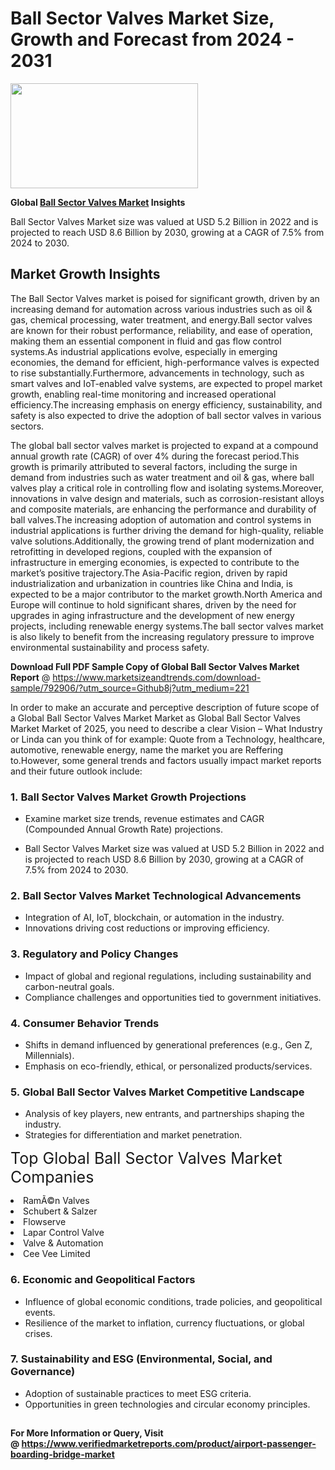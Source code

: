 <H1>Ball Sector Valves Market Size, Growth and Forecast from 2024 - 2031</H1><img class="aligncenter size-medium wp-image-584254" src="https://thirdeyenews.in/wp-content/uploads/2024/09/Global-Market-Research-300x168.jpeg" alt="" width="300" height="168" /><p><strong>Global&nbsp;<a href="https://www.marketsizeandtrends.com/download-sample/792906/?utm_source=Github8j?utm_medium=221">Ball Sector Valves Market</a> Insights</strong></p><p>Ball Sector Valves Market size was valued at USD 5.2 Billion in 2022 and is projected to reach USD 8.6 Billion by 2030, growing at a CAGR of 7.5% from 2024 to 2030.</p><p><h2>Market Growth Insights</h2> <p>The Ball Sector Valves market is poised for significant growth, driven by an increasing demand for automation across various industries such as oil & gas, chemical processing, water treatment, and energy.Ball sector valves are known for their robust performance, reliability, and ease of operation, making them an essential component in fluid and gas flow control systems.As industrial applications evolve, especially in emerging economies, the demand for efficient, high-performance valves is expected to rise substantially.Furthermore, advancements in technology, such as smart valves and IoT-enabled valve systems, are expected to propel market growth, enabling real-time monitoring and increased operational efficiency.The increasing emphasis on energy efficiency, sustainability, and safety is also expected to drive the adoption of ball sector valves in various sectors.</p> <p>The global ball sector valves market is projected to expand at a compound annual growth rate (CAGR) of over 4% during the forecast period.This growth is primarily attributed to several factors, including the surge in demand from industries such as water treatment and oil & gas, where ball valves play a critical role in controlling flow and isolating systems.Moreover, innovations in valve design and materials, such as corrosion-resistant alloys and composite materials, are enhancing the performance and durability of ball valves.The increasing adoption of automation and control systems in industrial applications is further driving the demand for high-quality, reliable valve solutions.Additionally, the growing trend of plant modernization and retrofitting in developed regions, coupled with the expansion of infrastructure in emerging economies, is expected to contribute to the market’s positive trajectory.The Asia-Pacific region, driven by rapid industrialization and urbanization in countries like China and India, is expected to be a major contributor to the market growth.North America and Europe will continue to hold significant shares, driven by the need for upgrades in aging infrastructure and the development of new energy projects, including renewable energy systems.The ball sector valves market is also likely to benefit from the increasing regulatory pressure to improve environmental sustainability and process safety.<p><span class=""><strong>Download Full PDF Sample Copy of Global Ball Sector Valves Market Report</strong> @ <a href="https://www.marketsizeandtrends.com/download-sample/792906/?utm_source=Github8j?utm_medium=221" target="_blank">https://www.marketsizeandtrends.com/download-sample/792906/?utm_source=Github8j?utm_medium=221</a></span></p><p>In order to make an accurate and perceptive description of future scope of a Global&nbsp;Ball Sector Valves Market Market as Global&nbsp;Ball Sector Valves Market Market of 2025, you need to describe a clear Vision &ndash; What Industry or Linda can you think of for example: Quote from a Technology, healthcare, automotive, renewable energy, name the market you are Reffering to.However, some general trends and factors usually impact market reports and their future outlook include:</p><h3>1.&nbsp;<strong>Ball Sector Valves Market Growth Projections</strong></h3><ul><li>Examine market size trends, revenue estimates and CAGR (Compounded Annual Growth Rate) projections.</li><li><p>Ball Sector Valves Market size was valued at USD 5.2 Billion in 2022 and is projected to reach USD 8.6 Billion by 2030, growing at a CAGR of 7.5% from 2024 to 2030.</p></li></ul><h3>2.&nbsp;<strong>Ball Sector Valves Market Technological Advancements</strong></h3><ul><li>Integration of AI, IoT, blockchain, or automation in the industry.</li><li>Innovations driving cost reductions or improving efficiency.</li></ul><h3>3.&nbsp;<strong>Regulatory and Policy Changes</strong></h3><ul><li>Impact of global and regional regulations, including sustainability and carbon-neutral goals.</li><li>Compliance challenges and opportunities tied to government initiatives.</li></ul><h3>4.&nbsp;<strong>Consumer Behavior Trends</strong></h3><ul><li>Shifts in demand influenced by generational preferences (e.g., Gen Z, Millennials).</li><li>Emphasis on eco-friendly, ethical, or personalized products/services.</li></ul><h3>5.&nbsp;<strong>Global Ball Sector Valves Market Competitive Landscape</strong></h3><ul><li>Analysis of key players, new entrants, and partnerships shaping the industry.</li><li>Strategies for differentiation and market penetration.</li></ul><p data-pm-slice="1 1 []"><span style="color: inherit; font-family: inherit; font-size: 25px;">Top Global Ball Sector Valves Market Companies</span></p><div class="" data-test-id=""><p><li>RamÃ©n Valves</li><li> Schubert & Salzer</li><li> Flowserve</li><li> Lapar Control Valve</li><li> Valve & Automation</li><li> Cee Vee Limited</li></p></div><h3>6.&nbsp;<strong>Economic and Geopolitical Factors</strong></h3><ul><li>Influence of global economic conditions, trade policies, and geopolitical events.</li><li>Resilience of the market to inflation, currency fluctuations, or global crises.</li></ul><h3>7.&nbsp;<strong>Sustainability and ESG (Environmental, Social, and Governance)</strong></h3><ul><li>Adoption of sustainable practices to meet ESG criteria.</li><li>Opportunities in green technologies and circular economy principles.</li></ul><h2><strong style="font-size: 14px;">For More Information or Query, Visit @&nbsp;</strong><a style="background-color: #ffffff; font-size: 14px;" href="https://www.marketsizeandtrends.com/report/ball-sector-valves-market/" target="_blank">https://www.verifiedmarketreports.com/product/airport-passenger-boarding-bridge-market</a></h2>